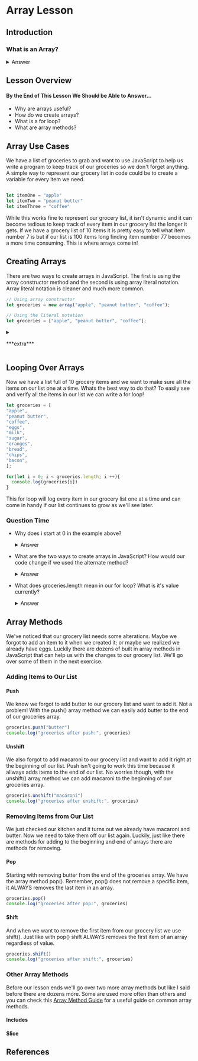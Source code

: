 # Array Lesson

## Introduction
  ### What is an Array?
  <details> 
    <summary>  Answer  </summary>
      <br>
        <p>
        An array is a data structure consisting of a collection of elements (values or variables), each identified by at least one array index or key. Or in simpler terms an array is a way to represent lists in programming. 
        </p>
  </details>

## Lesson Overview
  #### By the End of This Lesson We Should be Able to Answer...
  * Why are arrays useful?
  * How do we create arrays?
  * What is a for loop?
  * What are array methods?

## Array Use Cases
We have a list of groceries to grab and want to use JavaScript to help us write a program to keep track of our groceries so we don't forget anything. A simple way to represent our grocery list in code could be to create a variable for every item we need.

```js

let itemOne = "apple"
let itemTwo = "peanut butter"
let itemThree = "coffee"


```

While this works fine to represent our grocery list, it isn't dynamic and it can become tedious to keep track of every item in our grocery list the longer it gets. If we have a grocery list of 10 items it is pretty easy to tell what item number 7 is but if our list is 100 items long finding item number 77 becomes a more time consuming. This is where arrays come in!

## Creating Arrays
There are two ways to create arrays in JavaScript. The first is using the array constructor method and the second is using array literal notation. Array literal notation is cleaner and much more common.

```js
// Using array constructor
let groceries = new array("apple", "peanut butter", "coffee");

// Using the literal notation
let groceries = ["apple", "peanut butter", "coffee"];

```
<details> 
 <summary> <p> ***extra*** </p> </summary>
  Its worth noting that if you pass a single number (N) using the array constructor method it will create an array with (N) empty values. For example...

  ```js
  // Using array constructor
  let array = new array(5);

  // This creates an array with 5 empty values that looks like this
  [ , , , , ]

  //And NOT
  [5]
  ```
</details>

## Looping Over Arrays
Now we have a list full of 10 grocery items and we want to make sure all the items on our list one at a time. Whats the best way to do that? To easily see and verify all the items in our list we can write a for loop!

  ```js
 let groceries = [
  "apple", 
  "peanut butter", 
  "coffee",
  "eggs",
  "milk",
  "sugar",
  "oranges",
  "bread",
  "chips",
  "bacon",
  ];

  for(let i = 0; i < groceries.length; i ++){
    console.log(groceries[i])
  }

  ```

This for loop will log every item in our grocery list one at a time and can come in handy if our list continues to grow as we'll see later. 

### Question Time
* Why does i start at 0 in the example above? 
  <details> 
    <summary>  Answer  </summary>
      <br>
        This is because arrays are 0 indexed. While this may sound complicated all it means is that the first element of an array is the 0 index, the second element is the 1st index and so on. For that reason setting i to 0 starts our loop at the first item in the grocery list. Also keep in mind because arrays are 0 indexed even though there are 10 items in our grocery list there are only 9 indexes in our groceries array.
  </details>
 
* What are the two ways to create arrays in JavaScript? How would our code change if we used the alternate method?
  <details> 
    <summary>  Answer  </summary>
      <br>
        The two ways to create arrays in JavaScipt are using array literal notation and the array constructor method. 
  </details>

* What does groceries.length mean in our for loop? What is it's value currently? 
  <details> 
    <summary>  Answer  </summary>
      <br>
        The length here is a property of the groceries array. When we call groceries.length we get the amount of items currently in the groceries array. Since there are currently 10 items in our grocery list groceries.length is 10.
  </details>

## Array Methods
We've noticed that our grocery list needs some alterations. Maybe we forgot to add an item to it when we created it; or maybe we realized we already have eggs. Luckily there are dozens of built in array methods in JavaScript that can help us with the changes to our grocery list. We'll go over some of them in the next exercise. 


### Adding Items to Our List

#### Push
We know we forgot to add butter to our grocery list and want to add it. Not a problem! With the push() array method we can easily add butter to the end of our groceries array.

 ```js
groceries.push("butter")
console.log("groceries after push:", groceries)

  ```

#### Unshift
We also forgot to add macaroni to our grocery list and want to add it right at the beginning of our list. Push isn't going to work this time because it allways adds items to the end of our list. No worries though, with the unshift() array method we can add macaroni to the beginning of our groceries array.

 ```js
groceries.unshift("macaroni")
console.log("groceries after unshift:", groceries)

  ```

### Removing Items from Our List
We just checked our kitchen and it turns out we already have macaroni and butter. Now we need to take them off our list again. Luckily, just like there are methods for adding to the beginning  and end of arrays there are methods for removing.

#### Pop
Starting with removing butter from the end of the groceries array. We have the array method pop(). Remember, pop() does not remove a specific item, it ALWAYS removes the last item in an array.

 ```js
groceries.pop()
console.log("groceries after pop:", groceries)

  ```
#### Shift
And when we want to remove the first item from our grocery list we use shift(). Just like with pop() shift ALWAYS removes the first item of an array regardless of value.
 ```js
groceries.shift()
console.log("groceries after shift:", groceries)

  ```
 ### Other Array Methods
 Before our lesson ends we'll go over two more array methods but like I said before there are dozens more. Some are used more often than others and you can check this [Array Method Guide](http://www.google.fr/ "Named link title") for a useful guide on common array methods.

 #### Includes


 #### Slice 
 
## References


